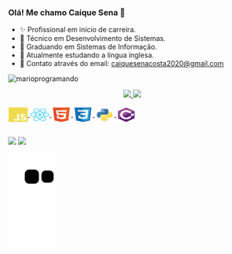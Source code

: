 ### Olá! Me chamo Caíque Sena 👋

- ✨ Profissional em início de carreira.
- 📕 Técnico em Desenvolvimento de Sistemas.
- 📖 Graduando em Sistemas de Informação.
- 🦅 Atualmente estudando a língua inglesa.
- 📧 Contato através do email: caiquesenacosta2020@gmail.com

![marioprogramando](https://user-images.githubusercontent.com/83735547/161190807-5358d6e7-6f4f-4616-aae9-4c821c64a49e.gif)


<div align="center">
  <a href="https://github.com/reckergtx">
  <img height="150em" src="https://github-readme-stats.vercel.app/api?username=reckergtx&show_icons=true&theme=dracula&include_all_commits=true&count_private=true"/>
  <img height="150em" src="https://github-readme-stats.vercel.app/api/top-langs/?username=reckergtx&layout=compact&langs_count=7&theme=dracula"/>
</div>
  
  <div style="display: inline_block"><br>
  <img align="center" alt="Caique-Js" height="30" width="40" src="https://raw.githubusercontent.com/devicons/devicon/master/icons/javascript/javascript-plain.svg">
  <img align="center" alt="Caique-React" height="30" width="40" src="https://raw.githubusercontent.com/devicons/devicon/master/icons/react/react-original.svg">
  <img align="center" alt="Caique-HTML" height="30" width="40" src="https://raw.githubusercontent.com/devicons/devicon/master/icons/html5/html5-original.svg">
  <img align="center" alt="Caique-CSS" height="30" width="40" src="https://raw.githubusercontent.com/devicons/devicon/master/icons/css3/css3-original.svg">
  <img align="center" alt="Caique-Python" height="30" width="40" src="https://raw.githubusercontent.com/devicons/devicon/master/icons/python/python-original.svg">
  <img align="center" alt="Caique-Csharp" height="30" width="40" src="https://raw.githubusercontent.com/devicons/devicon/master/icons/csharp/csharp-original.svg">
  
</div>
  
  ##
  
  <div>
  <a href = "mailto:caiquesenacosta2020@gmail.com"><img src="https://img.shields.io/badge/-Gmail-%23333?style=for-the-badge&logo=gmail&logoColor=white" target="_blank"></a>
  <a href="https://www.linkedin.com/in/caique-sena/" target="_blank"><img src="https://img.shields.io/badge/-LinkedIn-%230077B5?style=for-the-badge&logo=linkedin&logoColor=white" target="_blank"></a> 
 
![Snake animation](https://github.com/reckergtx/reckergtx/blob/output/github-contribution-grid-snake.svg)    
  </div>

 
